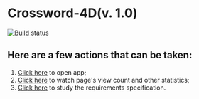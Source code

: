 # Crossword-4D(v. 1.0)

[![Build status](https://ci.appveyor.com/api/projects/status/vmsut0aejuxb44gc?svg=true)](https://ci.appveyor.com/project/AlexRax277/crossword-4d)

## Here are a few actions that can be taken:
1. [Сlick here](https://alexrax277.github.io/crossword_4d/) to open app;
1. [Click here](https://crossword4d.goatcounter.com/) to watch page's view count and other statistics;
1. [Click here](https://github.com/antlas1/reqdialas/tree/main/lone/cross4D) to study the requirements specification.

